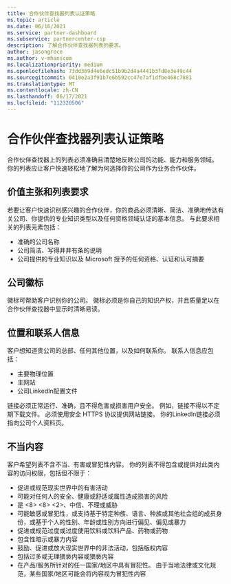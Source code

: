 ```yaml
---
title: 合作伙伴查找器列表认证策略
ms.topic: article
ms.date: 06/16/2021
ms.service: partner-dashboard
ms.subservice: partnercenter-csp
description: 了解合作伙伴查找器列表的要求。
author: jasongroce
ms.author: v-mhanscom
ms.localizationpriority: medium
ms.openlocfilehash: 73dd369d4e6edc51b9b2d4a4441b3fd8e3e49c44
ms.sourcegitcommit: 0410e2a3f91b7e6b592cc47e7af1dfbe468c7881
ms.translationtype: MT
ms.contentlocale: zh-CN
ms.lasthandoff: 06/17/2021
ms.locfileid: "112320506"
---
```

# <a name="partner-finder-listing-certification-policies"></a>合作伙伴查找器列表认证策略

合作伙伴查找器上的列表必须准确且清楚地反映公司的功能、能力和服务领域。 你的列表应让客户快速轻松地了解为何选择你的公司作为业务合作伙伴。

## <a name="value-proposition-and-listing-requirements"></a>价值主张和列表要求

若要让客户快速识别感兴趣的合作伙伴，你的商品必须清晰、简洁、准确地传达有关公司、你提供的专业知识类型以及任何资格领域认证的基本信息。 与此要求相关的列表元素包括：

- 准确的公司名称
- 公司简洁、写得井井有条的说明
- 公司提供的专业知识以及 Microsoft 授予的任何资格、认证和认可摘要

## <a name="company-logo"></a>公司徽标

徽标可帮助客户识别你的公司。 徽标必须是你自己的知识产权，并且质量足以在合作伙伴查找器中显示时清晰易读。

## <a name="location-and-contact-information"></a>位置和联系人信息

客户想知道贵公司的总部、任何其他位置，以及如何联系你。 联系人信息应包括：

- 主要物理位置
- 主网站
- 公司LinkedIn配置文件

链接必须正常运行、准确，且不得危害或损害用户安全。 例如，链接不得以不定期下载文件。 必须使用安全 HTTPS 协议提供网站链接。 你的LinkedIn链接必须指向公司个人资料页。

## <a name="inappropriate-content"></a>不当内容

客户希望列表不含不当、有害或冒犯性内容。 你的列表不得包含或提供对此类内容的访问权限，包括但不限于：

- 促进或规范现实世界中的有害活动
- 可能对任何人的安全、健康或舒适或属性造成损害的风险
- 是 <8> <8> <2>、中信、不理或威胁
- 可能敏感或冒犯性，或支持基于特定种族、语言、种族或其他社会组的成员身份，或基于个人的性别、年龄或性别方向进行偏见、偏见或暴力
- 促进或规范过度或过度使用饮料或饮料产品、药物或药物
- 包含性暗示或暴力内容
- 鼓励、促进或放大现实世界中的非法活动，包括版权内容
- 包括过多或无理猥亵内容或猥亵内容
- 在产品/服务所针对的任一国家/地区中具有冒犯性。 由于当地法律或文化规范，某些国家/地区可能会将内容视为冒犯性内容
